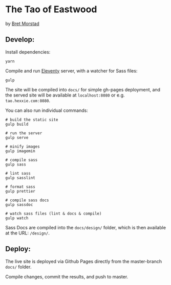 # The Tao of Eastwood

by [Bret Morstad](http://www.bretstad.com)


## Develop:

Install dependencies:

```
yarn
```

Compile and run [Eleventy](http://www.11ty.io) server,
with a watcher for Sass files:

```
gulp
```

The site will be compiled into `docs/`
for simple gh-pages deployment,
and the served site will be available at
`localhost:8080` or e.g. `tao.hexxie.com:8080`.

You can also run individual commands:

```
# build the static site
gulp build

# run the server
gulp serve

# minify images
gulp imagemin

# compile sass
gulp sass

# lint sass
gulp sasslint

# format sass
gulp prettier

# compile sass docs
gulp sassdoc

# watch sass files (lint & docs & compile)
gulp watch
```

Sass Docs are compiled into the `docs/design/` folder,
which is then available at the URL: `/design/`.

## Deploy:

The live site is deployed via Github Pages
directly from the master-branch `docs/` folder.

Compile changes, commit the results, and push to master.
